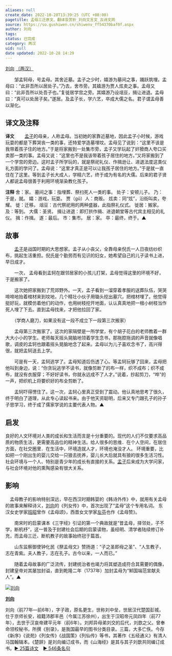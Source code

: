 ```yaml
---
aliases: null
create_date: 2022-10-28T13:39:25 (UTC +08:00)
pagetitle: 孟母三迁原文、翻译及赏析_刘向文言文_古诗文网
source: https://so.gushiwen.cn/shiwenv_ff54370baf0f.aspx
author: 刘向
tags: 
status: 已完成
category: 两汉
uid: null
date updated: 2022-10-28 14:29
---
```


[刘向](https://so.gushiwen.cn/authorv_4367d1b4dd8c.aspx) [〔两汉〕](https://so.gushiwen.cn/shiwens/default.aspx?cstr=%e4%b8%a4%e6%b1%89)

　　邹孟轲母，号孟母。其舍近墓。孟子之少时，嬉游为墓间之事，踊跃筑埋。孟母曰：“此非吾所以居处子。”乃去，舍市旁。其嬉游为贾人炫卖之事。孟母又曰：“此非吾所以处吾子也。”复徙居学宫之旁。其嬉游乃设俎豆，揖让进退。孟母曰：“真可以处居子矣。”遂居。及孟子长，学六艺，卒成大儒之名。君子谓孟母善以渐化。

## 译文及注释

**译文**
　　[孟子](https://so.gushiwen.cn/authorv_d8cd163d1522.aspx)的母亲，人称孟母。当初她的家靠近墓地，因此孟子小时候，游戏玩耍的都是下葬哭丧一类的事，还特爱学造墓埋坟。孟母见了说到：“这里不该是我带着孩子住的地方。”于是将家搬到一处集市旁，孟子又学玩起了奸猾商人夸口买卖那一类的事。孟母又说：“这里也不是我该带着孩子居住的地方。”又将家搬到了一个学宫的旁边。这时孟子所学玩的，就是祭祀礼仪、作揖逊让、进退法度这类仪礼方面的学问了。孟母说：“这里才真正是可以让我孩子居住的地方。”于是就一直住在了这里。等到孟子长大成人，学精六艺，终于成为有名的大儒。后来的君子贤人都说孟母很善于利用环境渐染教化孩子。

**注释**
舍：家。
墓间之事：指埋葬、祭扫死人一类的事。
处子：安顿儿子。
乃：于是，就。
嬉：游戏，玩耍。
贾（gǔ）人：商贩。
炫卖：同“炫”，沿街叫卖，夸耀。
徙：迁移。
俎豆：古代祭祀用的两种盛器，此指祭礼仪式。
徙居：搬家。
及：等到。
大儒：圣贤。
揖让进退：即打拱作揖、进退朝堂等古代宾主相见的礼仪。
揖：作揖。
遂：最后。
市：集市。
居：家。
卒：最终，终于。▲

## 故事

　　[孟子](https://so.gushiwen.cn/authorv_d8cd163d1522.aspx)是战国时期的大思想家。孟子从小丧父，全靠母亲倪氏一人日夜纺纱织布，挑起生活重担。倪氏是个勤劳而有见识的妇女，她希望自己的儿子读书上进，早日成才。

　　一次， 孟母看到孟轲在跟邻居家的小孩儿打架，孟母觉得这里的环境不好，于是搬家了。

　　这次她把家搬到了荒郊野外。一天，孟子看到一溜穿着孝服的送葬队伍，哭哭啼啼地抬着棺材来到坟地，几个精壮小伙子用锄头挖出墓穴，把棺材埋了。他觉得挺好玩，就模仿着他们的动作，也用树枝挖开地面，认认真真地把一根小树枝当作死人埋了下去。直到孟母找来，才把他拉回了家。

　　（学商人磨刀，如果没有这一段不成立下一段第三次搬家）

　　孟母第三次搬家了。这次的家隔壁是一所学堂，有个胡子花白的老师教着一群大大小小的学生。老师每天摇头晃脑地领着学生念书，那拖腔拖调的声音就像唱歌，调皮的孟轲也跟着摇头晃脑地念了起来。孟母以为儿子喜欢念书了，高兴得很，就把孟轲送去上学。

　　可是有一天，孟轲逃学了。孟母知道后伤透了心。等孟轲玩够了回来，孟母把他叫到身边，说：“你贪玩逃学不读书，就像剪断了的布一样，织不成布；织不成布，就没有衣服穿；不好好读书，你就永远成不了人才。”说着，抄起剪刀，“哗”的一声，把织机上将要织好的布全剪断了。

　　孟轲吓得愣住了。这一次，孟轲心里真正受到了震动。他认真地思考了很久，终于明白了道理，从此专心读起书来。由于他天资聪明，后来又专门跟孔子的孙子子思学习，终于成了儒家学说的主要代表人物。▲
　　
## 启发

良好的人文环境对人类的成长和生活而言是十分重要的。现代的人们不仅要求高品质的物质生活，更需要高品位的精神生活。给人很多的思维．在个人空间，在居住方面，在社交圈里．在生活中，环境造就人才，环境也淹没才人。 环境重要，比如把一个刚出生的婴儿交给一只狼去抚养，婴儿长大后就具有狼的很多生活习性。社会环境与一个人、特别是青少年的成长有直接的关系。[孟子](https://so.gushiwen.cn/authorv_d8cd163d1522.aspx)后来成为大学问家，与社会环境对他的熏陶感染有很大关系。


## 影响

　孟母教子的影响特别深远，早在西汉时期韩婴的《韩诗外传》中，就用有关孟母的故事来解释诗义，[刘向](https://so.gushiwen.cn/authorv_4367d1b4dd8c.aspx)的《列女传》中，首次出现了“孟母”这个专用名词。 东汉女史学家[班昭](https://so.gushiwen.cn/authorv_8d24e92c41ad.aspx)曾作《孟母颂》，西晋女文学家[左芬](https://so.gushiwen.cn/authorv_4956e2ff9444.aspx)也作《孟母赞》。

　　南宋时的启蒙课本《三字经》引证的第一个典故就是“昔孟母，择邻处，子不学，断机杼”，这一普及于封建社会后期的启蒙读物，虽经明、清学者陆续修订补充，而孟母三迁、断机教子的故事始终冠于篇首。

　　山东监察御使钟化民《祭孟母文》赞扬道：“子之圣即母之圣”、“人生教子，志在青紫。夫人教子，志在孔子。古今以来，一人而已。”

　　随着孟母故事的广泛流传，封建统治者也竭力将其塑造成符合其需要的偶像，封建皇帝对其屡加封谥，直到乾隆二年（1737年）加封孟母为“邾国端范宣献夫人”。▲


[![刘向](https://song.gushiwen.cn/authorImg/liuxiang.jpg)](https://so.gushiwen.cn/authorv_4367d1b4dd8c.aspx)

[**刘向**](https://so.gushiwen.cn/authorv_4367d1b4dd8c.aspx) 

刘向（前77年—前6年），字子政，原名更生，世称刘中垒，世居汉代楚国彭城，仕于京师长安，祖籍沛郡丰邑（今属江苏徐州），出生于汉昭帝元凤四年（前77年），去世于汉哀帝建平元年（前6年）。刘邦异母弟刘交的后代，刘歆之父。曾奉命领校秘书，所撰《别录》，是我国最早的图书分类目录。三篇，大多亡佚。今存《新序》《说苑》《列女传》《战国策》《列仙传》等书，其著作《五经通义》有清人马国翰辑本。《楚辞》是刘向编订成书，而《山海经》是其与其子刘歆共同编订成书。[► 25篇诗文](https://so.gushiwen.cn/shiwens/default.aspx?astr=%e5%88%98%e5%90%91)　[► 546条名句](https://so.gushiwen.cn/mingjus/default.aspx?astr=%e5%88%98%e5%90%91)
